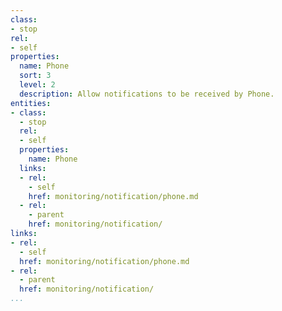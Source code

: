 ```yaml
---
class:
- stop
rel:
- self
properties:
  name: Phone
  sort: 3
  level: 2
  description: Allow notifications to be received by Phone.
entities:
- class:
  - stop
  rel:
  - self
  properties:
    name: Phone
  links:
  - rel:
    - self
    href: monitoring/notification/phone.md
  - rel:
    - parent
    href: monitoring/notification/
links:
- rel:
  - self
  href: monitoring/notification/phone.md
- rel:
  - parent
  href: monitoring/notification/
...
```


